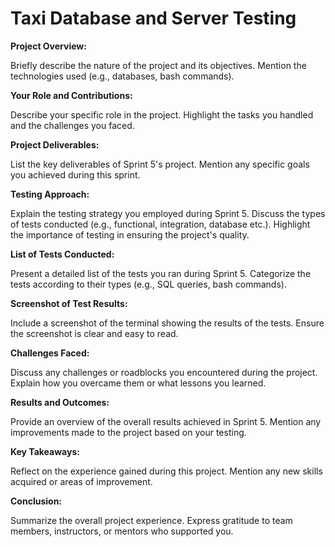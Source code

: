 # Taxi Database and Server Testing

**Project Overview:**

Briefly describe the nature of the project and its objectives.
Mention the technologies used (e.g., databases, bash commands).

**Your Role and Contributions:**

Describe your specific role in the project.
Highlight the tasks you handled and the challenges you faced.

**Project Deliverables:**

List the key deliverables of Sprint 5's project.
Mention any specific goals you achieved during this sprint.

**Testing Approach:**

Explain the testing strategy you employed during Sprint 5.
Discuss the types of tests conducted (e.g., functional, integration, database etc.).
Highlight the importance of testing in ensuring the project's quality.

**List of Tests Conducted:**

Present a detailed list of the tests you ran during Sprint 5.
Categorize the tests according to their types (e.g., SQL queries, bash commands).

**Screenshot of Test Results:**

Include a screenshot of the terminal showing the results of the tests.
Ensure the screenshot is clear and easy to read.

**Challenges Faced:**

Discuss any challenges or roadblocks you encountered during the project.
Explain how you overcame them or what lessons you learned.

**Results and Outcomes:**

Provide an overview of the overall results achieved in Sprint 5.
Mention any improvements made to the project based on your testing.

**Key Takeaways:**

Reflect on the experience gained during this project.
Mention any new skills acquired or areas of improvement.

**Conclusion:**

Summarize the overall project experience.
Express gratitude to team members, instructors, or mentors who supported you.
